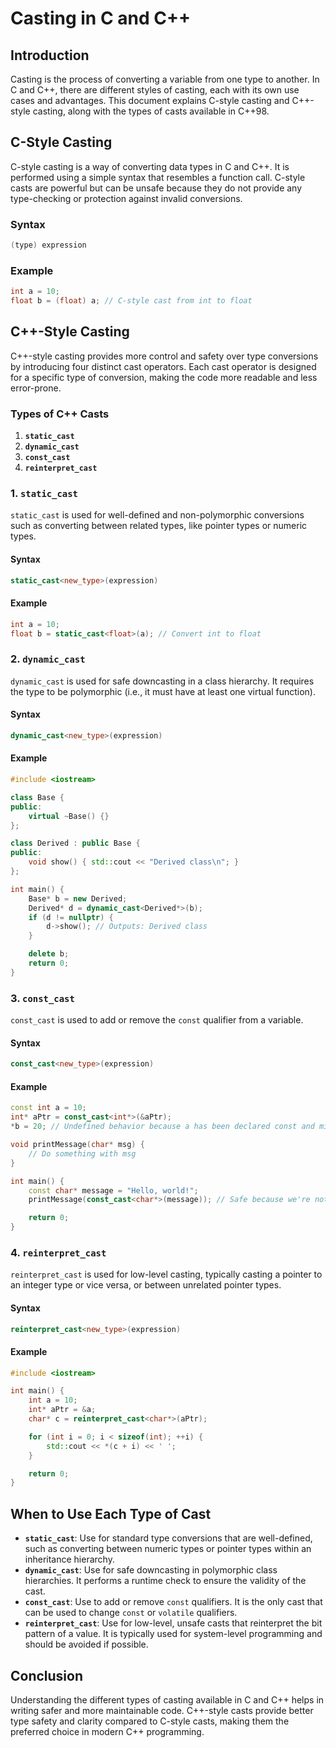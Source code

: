 
# Casting in C and C++

## Introduction

Casting is the process of converting a variable from one type to another. In C and C++, there are different styles of casting, each with its own use cases and advantages. This document explains C-style casting and C++-style casting, along with the types of casts available in C++98.

## C-Style Casting

C-style casting is a way of converting data types in C and C++. It is performed using a simple syntax that resembles a function call. C-style casts are powerful but can be unsafe because they do not provide any type-checking or protection against invalid conversions.

### Syntax

```c
(type) expression
```

### Example

```c
int a = 10;
float b = (float) a; // C-style cast from int to float
```

## C++-Style Casting

C++-style casting provides more control and safety over type conversions by introducing four distinct cast operators. Each cast operator is designed for a specific type of conversion, making the code more readable and less error-prone.

### Types of C++ Casts

1. **`static_cast`**
2. **`dynamic_cast`**
3. **`const_cast`**
4. **`reinterpret_cast`**

### 1. `static_cast`

`static_cast` is used for well-defined and non-polymorphic conversions such as converting between related types, like pointer types or numeric types.

#### Syntax

```cpp
static_cast<new_type>(expression)
```

#### Example

```cpp
int a = 10;
float b = static_cast<float>(a); // Convert int to float
```

### 2. `dynamic_cast`

`dynamic_cast` is used for safe downcasting in a class hierarchy. It requires the type to be polymorphic (i.e., it must have at least one virtual function).

#### Syntax

```cpp
dynamic_cast<new_type>(expression)
```

#### Example

```cpp
#include <iostream>

class Base {
public:
    virtual ~Base() {}
};

class Derived : public Base {
public:
    void show() { std::cout << "Derived class\n"; }
};

int main() {
    Base* b = new Derived;
    Derived* d = dynamic_cast<Derived*>(b);
    if (d != nullptr) {
        d->show(); // Outputs: Derived class
    }

    delete b;
    return 0;
}
```

### 3. `const_cast`

`const_cast` is used to add or remove the `const` qualifier from a variable.

#### Syntax

```cpp
const_cast<new_type>(expression)
```

#### Example

```cpp
const int a = 10;
int* aPtr = const_cast<int*>(&aPtr);
*b = 20; // Undefined behavior because a has been declared const and might be stored in read-only memory
```

```cpp
void printMessage(char* msg) {
    // Do something with msg
}

int main() {
    const char* message = "Hello, world!";
    printMessage(const_cast<char*>(message)); // Safe because we're not modifying the content of the string

    return 0;
}
```

### 4. `reinterpret_cast`

`reinterpret_cast` is used for low-level casting, typically casting a pointer to an integer type or vice versa, or between unrelated pointer types.

#### Syntax

```cpp
reinterpret_cast<new_type>(expression)
```

#### Example

```cpp
#include <iostream>

int main() {
    int a = 10;
    int* aPtr = &a;
    char* c = reinterpret_cast<char*>(aPtr);

    for (int i = 0; i < sizeof(int); ++i) {
        std::cout << *(c + i) << ' ';
    }

    return 0;
}
```

## When to Use Each Type of Cast

- **`static_cast`**: Use for standard type conversions that are well-defined, such as converting between numeric types or pointer types within an inheritance hierarchy.
- **`dynamic_cast`**: Use for safe downcasting in polymorphic class hierarchies. It performs a runtime check to ensure the validity of the cast.
- **`const_cast`**: Use to add or remove `const` qualifiers. It is the only cast that can be used to change `const` or `volatile` qualifiers.
- **`reinterpret_cast`**: Use for low-level, unsafe casts that reinterpret the bit pattern of a value. It is typically used for system-level programming and should be avoided if possible.

## Conclusion

Understanding the different types of casting available in C and C++ helps in writing safer and more maintainable code. C++-style casts provide better type safety and clarity compared to C-style casts, making them the preferred choice in modern C++ programming.
